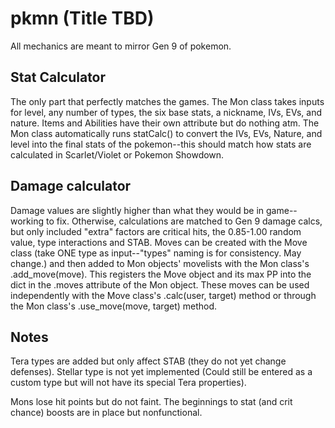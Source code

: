 # pkmn (Title TBD)
All mechanics are meant to mirror Gen 9 of pokemon.
## Stat Calculator
The only part that perfectly matches the games. The Mon class takes inputs for level, any number of types, the six base stats, a nickname, IVs, EVs, and nature. Items and Abilities have their own attribute but do nothing atm. The Mon class automatically runs statCalc() to convert the IVs, EVs, Nature, and level into the final stats of the pokemon--this should match how stats are calculated in Scarlet/Violet or Pokemon Showdown.
## Damage calculator
Damage values are slightly higher than what they would be in game--working to fix. Otherwise, calculations are matched to Gen 9 damage calcs, but only included "extra" factors are critical hits, the 0.85-1.00 random value, type interactions and STAB. Moves can be created with the Move class (take ONE type as input--"types" naming is for consistency. May change.) and then added to Mon objects' movelists with the Mon class's .add_move(move). This registers the Move object and its max PP into the dict in the .moves attribute of the Mon object. These moves can be used independently with the Move class's .calc(user, target) method or through the Mon class's .use_move(move, target) method.

## Notes
Tera types are added but only affect STAB (they do not yet change defenses). Stellar type is not yet implemented (Could still be entered as a custom type but will not have its special Tera properties).

Mons lose hit points but do not faint. The beginnings to stat (and crit chance) boosts are in place but nonfunctional.
